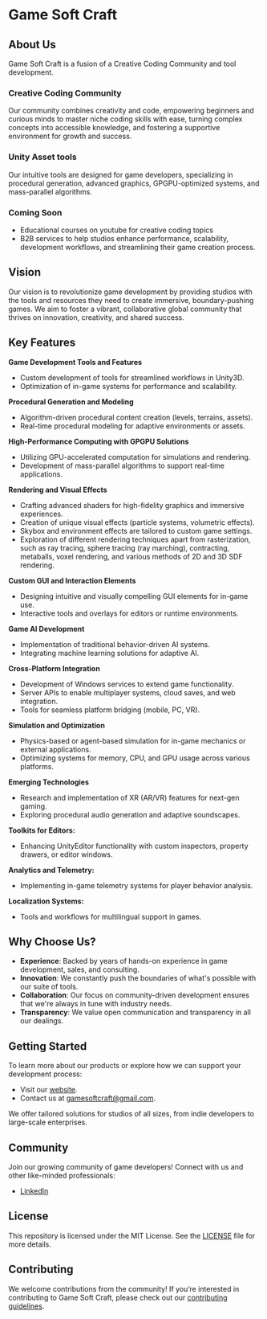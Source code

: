 # Game Soft Craft

## About Us

Game Soft Craft is a fusion of a Creative Coding Community and tool development.

### Creative Coding Community
Our community combines creativity and code, empowering beginners and curious minds to master niche coding skills with ease, turning complex concepts into accessible knowledge, and fostering a supportive environment for growth and success.

### Unity Asset tools
Our intuitive tools are designed for game developers, specializing in procedural generation, advanced graphics, GPGPU-optimized systems, and mass-parallel algorithms.

### Coming Soon
- Educational courses on youtube for creative coding topics
- B2B services to help studios enhance performance, scalability, development workflows, and streamlining their game creation process.

## Vision

Our vision is to revolutionize game development by providing studios with the tools and resources they need to create immersive, boundary-pushing games. We aim to foster a vibrant, collaborative global community that thrives on innovation, creativity, and shared success.

## Key Features

**Game Development Tools and Features**
- Custom development of tools for streamlined workflows in Unity3D.
- Optimization of in-game systems for performance and scalability.

**Procedural Generation and Modeling**
- Algorithm-driven procedural content creation (levels, terrains, assets).
- Real-time procedural modeling for adaptive environments or assets.

**High-Performance Computing with GPGPU Solutions**
- Utilizing GPU-accelerated computation for simulations and rendering.
- Development of mass-parallel algorithms to support real-time applications.

**Rendering and Visual Effects**
- Crafting advanced shaders for high-fidelity graphics and immersive experiences.
- Creation of unique visual effects (particle systems, volumetric effects).
- Skybox and environment effects are tailored to custom game settings.
- Exploration of different rendering techniques apart from rasterization, such as ray tracing, sphere tracing (ray marching), contracting, metaballs, voxel rendering, and various methods of 2D and 3D SDF rendering.

**Custom GUI and Interaction Elements**
- Designing intuitive and visually compelling GUI elements for in-game use.
- Interactive tools and overlays for editors or runtime environments.

**Game AI Development**
- Implementation of traditional behavior-driven AI systems.
- Integrating machine learning solutions for adaptive AI.

**Cross-Platform Integration**
- Development of Windows services to extend game functionality.
- Server APIs to enable multiplayer systems, cloud saves, and web integration.
- Tools for seamless platform bridging (mobile, PC, VR).

**Simulation and Optimization**
- Physics-based or agent-based simulation for in-game mechanics or external applications.
- Optimizing systems for memory, CPU, and GPU usage across various platforms.

**Emerging Technologies**
- Research and implementation of XR (AR/VR) features for next-gen gaming.
- Exploring procedural audio generation and adaptive soundscapes.

**Toolkits for Editors:**
- Enhancing UnityEditor functionality with custom inspectors, property drawers, or editor windows.

**Analytics and Telemetry:**
- Implementing in-game telemetry systems for player behavior analysis.

**Localization Systems:**
- Tools and workflows for multilingual support in games.


## Why Choose Us?

- **Experience**: Backed by years of hands-on experience in game development, sales, and consulting.
- **Innovation**: We constantly push the boundaries of what's possible with our suite of tools.
- **Collaboration**: Our focus on community-driven development ensures that we're always in tune with industry needs.
- **Transparency**: We value open communication and transparency in all our dealings.

## Getting Started

To learn more about our products or explore how we can support your development process:
- Visit our [website](https://website.beacons.ai/gamesoftcraft).
- Contact us at [gamesoftcraft@gmail.com](mailto:gamesoftcraft@gmail.com).

We offer tailored solutions for studios of all sizes, from indie developers to large-scale enterprises.

## Community

Join our growing community of game developers! Connect with us and other like-minded professionals:
- [LinkedIn](https://www.linkedin.com/company/game-soft-craft/)

## License

This repository is licensed under the MIT License. See the [LICENSE](LICENSE) file for more details.

## Contributing

We welcome contributions from the community! If you’re interested in contributing to Game Soft Craft, please check out our [contributing guidelines](#).
